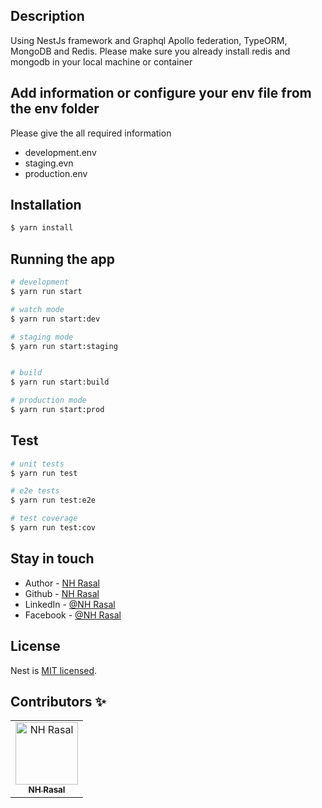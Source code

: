 ## Description

Using NestJs framework and Graphql Apollo federation, TypeORM, MongoDB and Redis.
Please make sure you already install redis and mongodb in your local machine or container

## Add information or configure your env file from the env folder

Please give the all required information

- development.env
- staging.evn
- production.env

## Installation

```bash
$ yarn install
```

## Running the app

```bash
# development
$ yarn run start

# watch mode
$ yarn run start:dev

# staging mode
$ yarn run start:staging


# build
$ yarn run start:build

# production mode
$ yarn run start:prod
```

## Test

```bash
# unit tests
$ yarn run test

# e2e tests
$ yarn run test:e2e

# test coverage
$ yarn run test:cov
```

## Stay in touch

- Author - [NH Rasal](https://www.linkedin.com/in/nhrasalcse/)
- Github - [NH Rasal](https://github.com/nhrasal/)
- LinkedIn - [@NH Rasal](https://www.linkedin.com/in/nhrasalcse/)
- Facebook - [@NH Rasal](https://www.facebook.com/nhrasal.cse/)

## License

Nest is [MIT licensed](LICENSE).

## Contributors ✨

<table>
  <tbody>
    <tr>
      <td align="center">
        <a href="https://github.com"><img src="https://avatars.githubusercontent.com/u/32142476?v=4" width="100px;" alt="NH Rasal"/><br /><sub><b>NH Rasal</b></sub></a>
      </td>
    </tr>
  </tbody>
</table>
